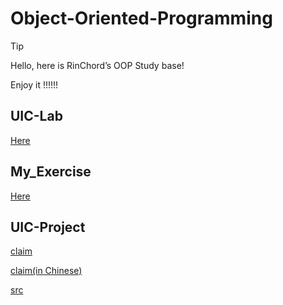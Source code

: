 # Object-Oriented-Programming

> [!TIP]
>
> Hello, here is RinChord’s OOP Study base!
>
> Enjoy it !!!!!!

## UIC-Lab

[Here](Excercise/UIC_Lab)

## My_Exercise

[Here](Excercise/Own_Lab)

## UIC-Project

[claim](Project/OOPProject.pdf)

[claim(in Chinese)](Project/OOPProject_Zh-CN.md)

[src](Project/LMS/src)
